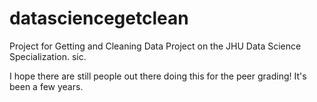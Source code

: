 # datasciencegetclean
Project for Getting and Cleaning Data Project on the JHU Data Science Specialization. sic.

I hope there are still people out there doing this for the peer grading! It's been a few years.

